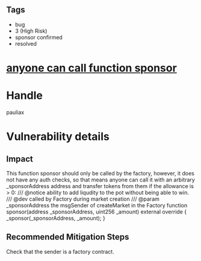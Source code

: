 ## Tags

- bug
- 3 (High Risk)
- sponsor confirmed
- resolved

# [anyone can call function sponsor](https://github.com/code-423n4/2021-06-realitycards-findings/issues/40) 

# Handle

pauliax


# Vulnerability details

## Impact
This function sponsor should only be called by the factory, however, it does not have any auth checks, so that means anyone can call it with an arbitrary _sponsorAddress address and transfer tokens from them if the allowance is > 0:
    /// @notice ability to add liqudity to the pot without being able to win.
    /// @dev called by Factory during market creation
    /// @param _sponsorAddress the msgSender of createMarket in the Factory
    function sponsor(address _sponsorAddress, uint256 _amount)
        external
        override
    {
        _sponsor(_sponsorAddress, _amount);
    }

## Recommended Mitigation Steps
Check that the sender is a factory contract.

